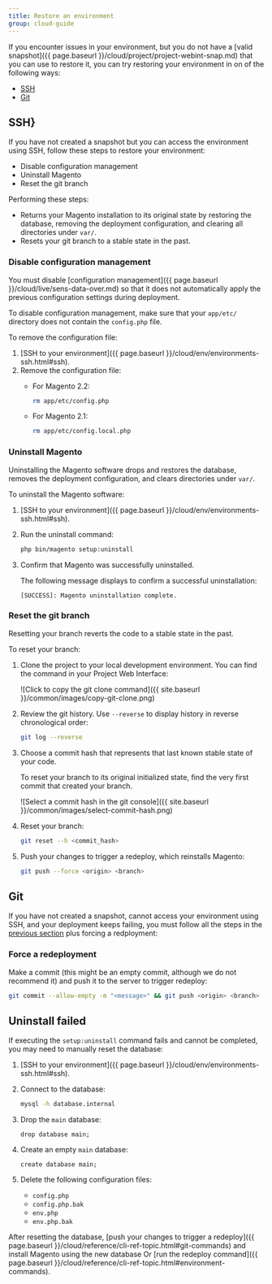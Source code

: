 ```yaml
---
title: Restore an environment
group: cloud-guide
---
```


If you encounter issues in your environment, but you do not have a [valid snapshot]({{ page.baseurl }}/cloud/project/project-webint-snap.md) that you can use to restore it, you can try restoring your environment in on of the following ways:

-  [SSH](#ssh)
-  [Git](#git)

## SSH}

If you have not created a snapshot but you can access the environment using SSH, follow these steps to restore your environment:

-  Disable configuration management  
-  Uninstall Magento  
-  Reset the git branch

Performing these steps:

-  Returns your Magento installation to its original state by restoring the database, removing the deployment configuration, and clearing all directories under `var/`.
-  Resets your git branch to a stable state in the past.

### Disable configuration management

You must disable [configuration management]({{ page.baseurl }}/cloud/live/sens-data-over.md) so that it does not automatically apply the previous configuration settings during deployment.

To disable configuration management, make sure that your `app/etc/` directory does not contain the `config.php` file.

To remove the configuration file:

1. [SSH to your environment]({{ page.baseurl }}/cloud/env/environments-ssh.html#ssh).
1. Remove the configuration file:
   -  For Magento 2.2:

      ```bash
      rm app/etc/config.php
      ```

   -  For Magento 2.1:

      ```bash
      rm app/etc/config.local.php
      ```

### Uninstall Magento

Uninstalling the Magento software drops and restores the database, removes the deployment configuration, and clears directories under `var/`.

To uninstall the Magento software:

1. [SSH to your environment]({{ page.baseurl }}/cloud/env/environments-ssh.html#ssh).
1. Run the uninstall command:

   ```bash
   php bin/magento setup:uninstall
   ```

1. Confirm that Magento was successfully uninstalled.

   The following message displays to confirm a successful uninstallation:

   ```terminal
   [SUCCESS]: Magento uninstallation complete.
   ```

### Reset the git branch

Resetting your branch reverts the code to a stable state in the past.

To reset your branch:

1. Clone the project to your local development environment. You can find the command in your Project Web Interface:  

   ![Click to copy the git clone command]({{ site.baseurl }}/common/images/copy-git-clone.png)

1. Review the git history. Use `--reverse` to display history in reverse chronological order:

   ```bash
   git log --reverse
   ```

1. Choose a commit hash that represents that last known stable state of your code.

   To reset your branch to its original initialized state, find the very first commit that created your branch.

   ![Select a commit hash in the git console]({{ site.baseurl }}/common/images/select-commit-hash.png)

1. Reset your branch:

   ```bash
   git reset --h <commit_hash>
   ```

1. Push your changes to trigger a redeploy, which reinstalls Magento:

   ```bash
   git push --force <origin> <branch>
   ```

## Git

If you have not created a snapshot, cannot access your environment using SSH, and your deployment keeps failing, you must follow all the steps in the [previous section](#ssh) plus forcing a redployment:

### Force a redeployment

Make a commit (this might be an empty commit, although we do not recommend it) and push it to the server to trigger redeploy:

```bash
git commit --allow-empty -m "<message>" && git push <origin> <branch>
```

## Uninstall failed

If executing the `setup:uninstall` command fails and cannot be completed, you may need to manually reset the database:

1. [SSH to your environment]({{ page.baseurl }}/cloud/env/environments-ssh.html#ssh).
1. Connect to the database:

   ```bash
   mysql -h database.internal
   ```

1. Drop the `main` database:

   ```shell
   drop database main;
   ```

1. Create an empty `main` database:

   ```shell
   create database main;
   ```

1. Delete the following configuration files:

   -  `config.php`
   -  `config.php.bak`
   -  `env.php`
   -  `env.php.bak`

After resetting the database, [push your changes to trigger a redeploy]({{ page.baseurl }}/cloud/reference/cli-ref-topic.html#git-commands) and install Magento using the new database Or [run the redeploy command]({{ page.baseurl }}/cloud/reference/cli-ref-topic.html#environment-commands).
